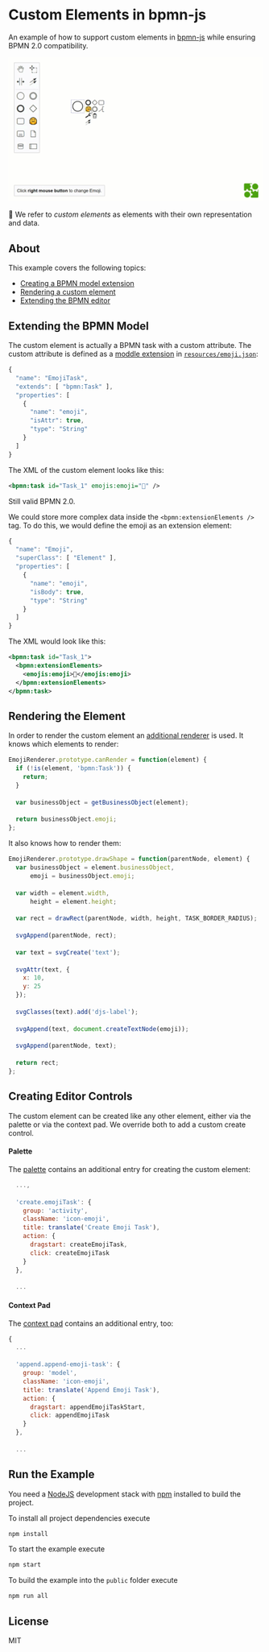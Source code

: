 # Custom Elements in bpmn-js

An example of how to support custom elements in [bpmn-js](https://github.com/bpmn-io/bpmn-js) while ensuring BPMN 2.0 compatibility.

![Screencast](./resources/screencast.gif)

:notebook: We refer to _custom elements_ as elements with their own representation and data.


## About

This example covers the following topics:

* [Creating a BPMN model extension](#extending-the-bpmn-model)
* [Rendering a custom element](#rendering-the-element)
* [Extending the BPMN editor](#creating-editor-controls)


## Extending the BPMN Model

The custom element is actually a BPMN task with a custom attribute. The custom attribute is defined as a [moddle extension](https://github.com/bpmn-io/moddle) in [`resources/emoji.json`](https://github.com/bpmn-io/bpmn-js-custom-elements-example/blob/master/resources/emoji.json):

```javascript
{
  "name": "EmojiTask",
  "extends": [ "bpmn:Task" ],
  "properties": [
    {
      "name": "emoji",
      "isAttr": true,
      "type": "String"
    }
  ]
}
```

The XML of the custom element looks like this:

```xml
<bpmn:task id="Task_1" emojis:emoji="🤗" />
```

Still valid BPMN 2.0.

We could store more complex data inside the `<bpmn:extensionElements />` tag. To do this, we would define the emoji as an extension element:

```javascript
{
  "name": "Emoji",
  "superClass": [ "Element" ],
  "properties": [
    {
      "name": "emoji",
      "isBody": true,
      "type": "String"
    }
  ]
}
```

The XML would look like this:

```xml
<bpmn:task id="Task_1">
  <bpmn:extensionElements>
    <emojis:emoji>🤗</emojis:emoji>
  </bpmn:extensionElements>
</bpmn:task>
```


## Rendering the Element

In order to render the custom element an [additional renderer](https://github.com/philippfromme/bpmn-js-custom-elements-example/blob/master/app/modules/EmojiRenderer.js) is used. It knows which elements to render:

```javascript
EmojiRenderer.prototype.canRender = function(element) {
  if (!is(element, 'bpmn:Task')) {
    return;
  }

  var businessObject = getBusinessObject(element);

  return businessObject.emoji;
};
```

It also knows how to render them:

```javascript
EmojiRenderer.prototype.drawShape = function(parentNode, element) {
  var businessObject = element.businessObject,
      emoji = businessObject.emoji;

  var width = element.width,
      height = element.height;

  var rect = drawRect(parentNode, width, height, TASK_BORDER_RADIUS);

  svgAppend(parentNode, rect);

  var text = svgCreate('text');

  svgAttr(text, {
    x: 10,
    y: 25
  });

  svgClasses(text).add('djs-label');

  svgAppend(text, document.createTextNode(emoji));

  svgAppend(parentNode, text);

  return rect;
};
```


## Creating Editor Controls

The custom element can be created like any other element, either via the palette or via the context pad. We override both to add a custom create control.

#### Palette 

The [palette](https://github.com/philippfromme/bpmn-js-custom-elements-example/blob/master/app/modules/EmojiPaletteProvider.js) contains an additional entry for creating the custom element:

```javascript
  ...,

  'create.emojiTask': {
    group: 'activity',
    className: 'icon-emoji',
    title: translate('Create Emoji Task'),
    action: {
      dragstart: createEmojiTask,
      click: createEmojiTask
    }
  },

  ...
```

#### Context Pad

The [context pad](https://github.com/philippfromme/bpmn-js-custom-elements-example/blob/master/app/modules/EmojiContextPadProvider.js) contains an additional entry, too:

```javascript
{
  ...

  'append.append-emoji-task': {
    group: 'model',
    className: 'icon-emoji',
    title: translate('Append Emoji Task'),
    action: {
      dragstart: appendEmojiTaskStart,
      click: appendEmojiTask
    }
  },

  ...
```


## Run the Example

You need a [NodeJS](http://nodejs.org) development stack with [npm](https://npmjs.org) installed to build the project.

To install all project dependencies execute

```sh
npm install
```

To start the example execute

```sh
npm start
```

To build the example into the `public` folder execute

```sh
npm run all
```


## License

MIT
